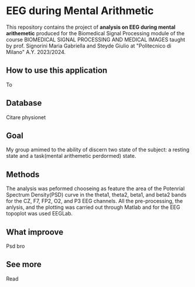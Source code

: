 # EEG during Mental Arithmetic
This repository contains the project of **analysis on EEG during mental arithemetic** produced for the Biomedical Signal Processing module of the course BIOMEDICAL SIGNAL PROCESSING AND MEDICAL IMAGES taught by prof. Signorini Maria Gabriella and Steyde Giulio at "Politecnico di Milano" A.Y. 2023/2024.

## How to use this application
To 

## Database
Citare physionet

## Goal
My group amimed to the ability of discern two state of the subject: a resting state and a task(mental arithemetic perdormed) state.

## Methods
The analysis was peformed chooseing as feature the area of the Potenrial Spectrum Density(PSD) curve in the theta1, theta2, beta1, and beta2 bands for the CZ, F7, FP2, O2, and P3 EEG channels.
All the pre-processing, the anlysis, and the plotting was carried out through Matlab and for the EEG topoplot was used EEGLab.

## What improove
Psd bro

## See more
Read
